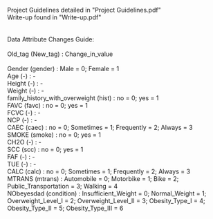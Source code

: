 Project Guidelines detailed in "Project Guidelines.pdf"
<br>
Write-up found in "Write-up.pdf"
<br>
<br>
<br>
Data Attribute Changes Guide:<br>
<br>
Old_tag (New_tag) : Change_in_value<br>
<br>
Gender (gender) : Male = 0; Female = 1<br>
Age (-) : -<br>
Height (-) : -<br>
Weight (-) : -<br>
family_history_with_overweight (hist) : no = 0; yes = 1<br>
FAVC (favc) : no = 0; yes = 1<br>
FCVC (-) : -<br>
NCP (-) : -<br>
CAEC (caec) : no = 0; Sometimes = 1; Frequently = 2; Always = 3<br>
SMOKE (smoke) : no = 0; yes = 1<br>
CH2O (-) : -<br>
SCC (scc) : no = 0; yes = 1<br>
FAF (-) : -<br>
TUE (-) : -<br>
CALC (calc) : no = 0; Sometimes = 1; Frequently = 2; Always = 3<br>
MTRANS (mtrans) : Automobile = 0; Motorbike = 1; Bike = 2; Public_Transportation = 3; Walking = 4<br>
NObeyesdad (condition) : Insufficient_Weight = 0; Normal_Weight = 1; Overweight_Level_I = 2; Overweight_Level_II = 3;
                         Obesity_Type_I = 4; Obesity_Type_II = 5; Obesity_Type_III = 6
